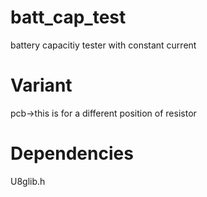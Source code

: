 # batt_cap_test
battery capacitiy tester with constant current 

# Variant
pcb->this is for a different position of resistor 

# Dependencies
U8glib.h
